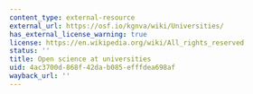 ```yaml
---
content_type: external-resource
external_url: https://osf.io/kgnva/wiki/Universities/
has_external_license_warning: true
license: https://en.wikipedia.org/wiki/All_rights_reserved
status: ''
title: Open science at universities
uid: 4ac3700d-868f-42da-b085-efffdea698af
wayback_url: ''
---
```

